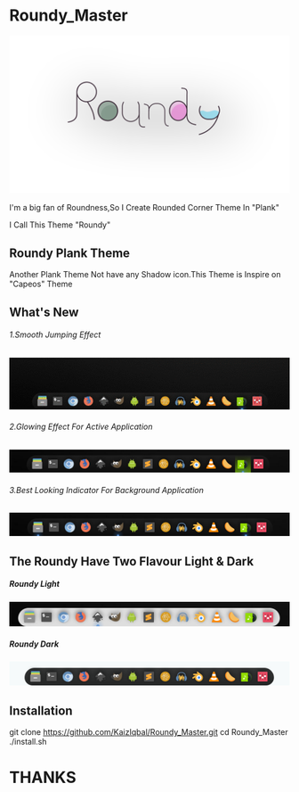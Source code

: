 # Roundy_Master

![alt text](https://github.com/KaizIqbal/Roundy_Master/blob/master/Picture/Roundy_logo.png)

I'm a big fan of Roundness,So I Create Rounded Corner Theme In "Plank"

I Call This Theme "Roundy"

## Roundy Plank Theme
Another Plank Theme Not have any Shadow icon.This Theme is Inspire on "Capeos" Theme


## What's New
 ###### 1.Smooth Jumping Effect <br />
 ![alt text](https://github.com/KaizIqbal/Roundy_Master/blob/master/Picture/Roundy_jump.gif)
 <br />
 
 ###### 2.Glowing Effect For Active Application <br />
 ![alt text](https://github.com/KaizIqbal/Roundy_Master/blob/master/Picture/Roundy_Active.png)
 <br />
 
 ###### 3.Best Looking Indicator For Background Application <br/>
  ![alt text](https://github.com/KaizIqbal/Roundy_Master/blob/master/Picture/Roundy_Indicator.png)
<br />

## The Roundy Have Two Flavour Light & Dark

##### Roundy Light
![alt text](https://github.com/KaizIqbal/Roundy_Master/blob/master/Picture/Roundy_light.png)

##### Roundy Dark
![alt text](https://github.com/KaizIqbal/Roundy_Master/blob/master/Picture/Roundy_Dark.png)

## Installation

git clone https://github.com/KaizIqbal/Roundy_Master.git
cd Roundy_Master
./install.sh

# THANKS
